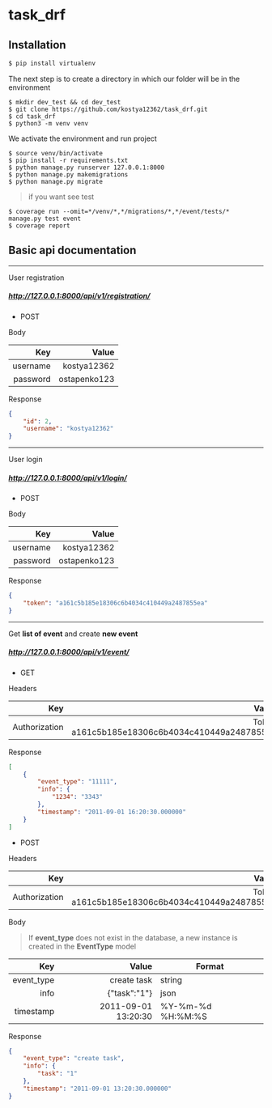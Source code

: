 # task_drf

## Installation
```bash
$ pip install virtualenv
```

The next step is to create a directory in which our folder will be in the environment
```linux
$ mkdir dev_test && cd dev_test
$ git clone https://github.com/kostya12362/task_drf.git
$ cd task_drf
$ python3 -m venv venv
```
We activate the environment and run project
```linux
$ source venv/bin/activate
$ pip install -r requirements.txt
$ python manage.py runserver 127.0.0.1:8000
$ python manage.py makemigrations
$ python manage.py migrate
```
> if you want see test
```linux
$ coverage run --omit=*/venv/*,*/migrations/*,*/event/tests/* manage.py test event
$ coverage report
```

## Basic api documentation </br>

---

User registration

##### http://127.0.0.1:8000/api/v1/registration/ </br>
* POST <br/>

Body <br/>

| Key | Value |
|-:|-:|
| username | kostya12362 |
| password | ostapenko123 |

Response
```json
{
    "id": 2,
    "username": "kostya12362"
}
```
---

User login
##### http://127.0.0.1:8000/api/v1/login/ <br/>
* POST <br/>

Body <br/>

| Key | Value |
|-:|-:|
| username | kostya12362 |
| password | ostapenko123 |

Response
```json
{
    "token": "a161c5b185e18306c6b4034c410449a2487855ea"
}
```
---

Get __list of event__ and create __new event__ 
##### http://127.0.0.1:8000/api/v1/event/ <br/>
* GET <br/>

Headers <br/>

| Key | Value |
|-:|-:|
| Authorization | Token a161c5b185e18306c6b4034c410449a2487855ea |

Response <br/>
```json
[
    {
        "event_type": "11111",
        "info": {
            "1234": "3343"
        },
        "timestamp": "2011-09-01 16:20:30.000000"
    }
]
```

* POST <br/>

Headers <br/>

| Key | Value |
|-:|-:|
| Authorization | Token a161c5b185e18306c6b4034c410449a2487855ea |

Body <br/>

> If __event_type__ does not exist in the database, a new instance is created in the __EventType__ model

| Key | Value | Format |
|-:|-:|-|
| event_type | create task | string |
| info | {"task":"1"} | json |
| timestamp | 2011-09-01 13:20:30 | %Y-%m-%d %H:%M:%S |

Response
```json 
{
    "event_type": "create task",
    "info": {
        "task": "1"
    },
    "timestamp": "2011-09-01 13:20:30.000000"
}
```

